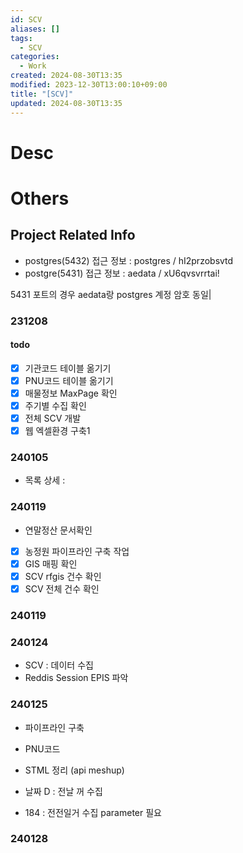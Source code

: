 ```yaml
---
id: SCV
aliases: []
tags:
  - SCV
categories:
  - Work
created: 2024-08-30T13:35
modified: 2023-12-30T13:00:10+09:00
title: "[SCV]"
updated: 2024-08-30T13:35
---
```


# Desc

# Others

## Project Related Info

- postgres(5432) 접근 정보 : postgres / hI2przobsvtd
- postgre(5431) 접근 정보 : aedata / xU6qvsvrrtai!

5431 포트의 경우 aedata랑 postgres 계정 암호 동일|

### 231208

#### todo

- [x] 기관코드 테이블 옮기기
- [x] PNU코드 테이블 옮기기
- [x] 매물정보 MaxPage 확인
- [x] 주기별 수집 확인
- [x] 전체 SCV 개발
- [x] 웹 엑셀환경 구축1

### 240105

- 목록 상세 :

### 240119

- 연말정산 문서확인

* [x] 농정원 파이프라인 구축 작업
* [x] GIS 매핑 확인
* [x] SCV rfgis 건수 확인
* [x] SCV 전체 건수 확인

### 240119

### 240124

- SCV : 데이터 수집
- Reddis Session EPIS 파악

### 240125

- 파이프라인 구축
- PNU코드
- STML 정리 (api meshup)

- 날짜 D : 전날 꺼 수집
- 184 : 전전일거 수집 parameter 필요

### 240128
